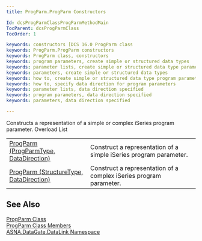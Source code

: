 ```yaml
---
title: ProgParm.ProgParm Constructors

Id: dcsProgParmClassProgParmMethodMain
TocParent: dcsProgParmClass
TocOrder: 1

keywords: constructors [DCS 16.0 ProgParm class
keywords: ProgParm.ProgParm constructors
keywords: ProgParm class, constructors
keywords: program parameters, create simple or structured data types
keywords: parameter lists, create simple or structured data type parameters
keywords: parameters, create simple or structured data types
keywords: how to, create simple or structured data type program parameters
keywords: how to, specify data direction for program parameters
keywords: parameter lists, data direction specified
keywords: program parameters, data direction specified
keywords: parameters, data direction specified

---
```


Constructs a representation of a simple or complex iSeries program parameter.
Overload List


|      |      |
| ---- | ---- |
| [ProgParm (ProgParmType, DataDirection)](prog-parm-class-prog-parm-method1.html) | Construct a representation of a simple iSeries program parameter. |
| [ProgParm (StructureType, DataDirection)](prog-parm-class-prog-parm-method2.html) | Construct a representation of a complex iSeries program parameter. |



## See Also


[ProgParm Class](prog-parm-class.html)
      <br />
[ProgParm Class Members](prog-parm-members.html)
      <br />
[ASNA.DataGate.DataLink Namespace](datagate-data-link-namespace.html)

